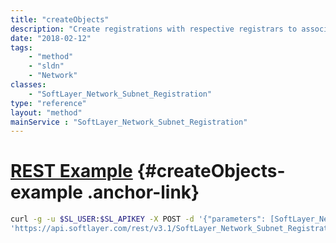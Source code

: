 ```yaml
---
title: "createObjects"
description: "Create registrations with respective registrars to associate multiple assigned subnets with the provided contact details. "
date: "2018-02-12"
tags:
    - "method"
    - "sldn"
    - "Network"
classes:
    - "SoftLayer_Network_Subnet_Registration"
type: "reference"
layout: "method"
mainService : "SoftLayer_Network_Subnet_Registration"
---
```


# [REST Example](#createObjects-example) <a href="/article/rest/"><i class="fas fa-question"></i></a> {#createObjects-example .anchor-link} 
```bash
curl -g -u $SL_USER:$SL_APIKEY -X POST -d '{"parameters": [SoftLayer_Network_Subnet_Registration]}' \
'https://api.softlayer.com/rest/v3.1/SoftLayer_Network_Subnet_Registration/createObjects'
```
